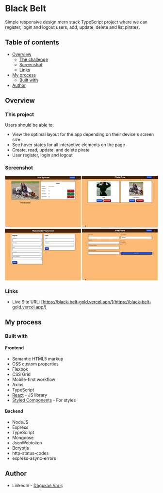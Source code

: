 # Black Belt

Simple responsive design mern stack TypeScript project where we can register, login and logout users, add, update, delete and list pirates.

## Table of contents

- [Overview](#overview)
  - [The challenge](#the-challenge)
  - [Screenshot](#screenshot)
  - [Links](#links)
- [My process](#my-process)
  - [Built with](#built-with)
- [Author](#author)

## Overview

### This project

Users should be able to:

- View the optimal layout for the app depending on their device's screen size
- See hover states for all interactive elements on the page
- Create, read, update, and delete pirate
- User register, login and logout

### Screenshot

![](./preview.png)

### Links

- Live Site URL: [https://black-belt-gold.vercel.app/](https://black-belt-gold.vercel.app/)

## My process

### Built with

#### Frontend

- Semantic HTML5 markup
- CSS custom properties
- Flexbox
- CSS Grid
- Mobile-first workflow
- Axios
- TypeScript
- [React](https://reactjs.org/) - JS library
- [Styled Components](https://styled-components.com/) - For styles

#### Backend

- NodeJS
- Express
- TypeScript
- Mongoose
- JsonWebtoken
- Bcryptjs
- http-status-codes
- express-async-errors

## Author

- LinkedIn - [Doğukan Variş](https://www.linkedin.com/in/dogukanvaris/)
